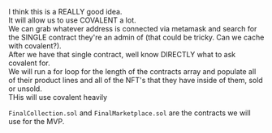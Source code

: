 I think this is a REALLY good idea.      
It will allow us to use COVALENT a lot.       
We can grab whatever address is connected via metamask and search for the SINGLE contract they're an admin of (that could be tricky. Can we cache with covalent?).     
After we have that single contract, well know DIRECTLY what to ask covalent for.      
We will run a for loop for the length of the contracts array and populate all of their product lines and all of the NFT's that they have inside of them, sold or unsold.       
THis will use covalent heavily

`FinalCollection.sol` and `FinalMarketplace.sol` are the contracts we will use for the MVP.
